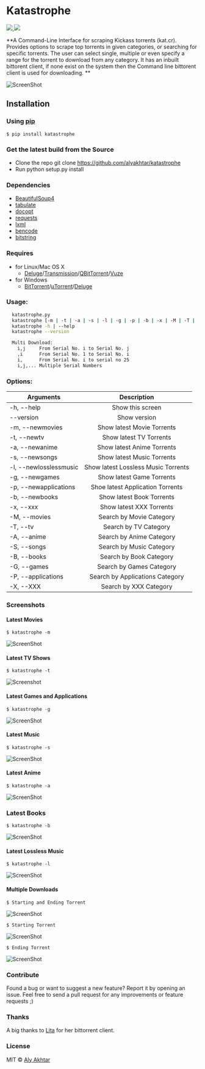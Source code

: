 # Katastrophe
<p align="left">
    <a href="https://pypi.python.org/pypi/katastrophe/1.1.5">
        <img src="https://img.shields.io/pypi/v/katastrophe.svg">
    </a>
    <a href="https://raw.githubusercontent.com/alyakhtar/Katastrophe/master/LICENSE.txt">
        <img src="https://img.shields.io/pypi/l/katastrophe.svg">
    </a>
</p>

**A Command-Line Interface for scraping Kickass torrents (kat.cr). Provides options to scrape top torrents in given categories, or searching for specific torrents. The user can select single, multiple or even specify a range for the torrent to download from any category. It has an inbuilt bittorent client, if none exist on the system then the Command line bittorent client is used for downloading. **

![ScreenShot](http://i.imgur.com/gVdTRPk.png)


## Installation

### Using [pip](https://pypi.python.org/pypi/pip/)

`$ pip install katastrophe`


### Get the latest build from the Source

* Clone the repo git clone https://github.com/alyakhtar/katastrophe
* Run python setup.py install


### Dependencies

* [BeautifulSoup4](https://pypi.python.org/pypi/beautifulsoup4/4.3.2)
* [tabulate](https://pypi.python.org/pypi/tabulate)
* [docopt](https://github.com/docopt/docopt)
* [requests](https://pypi.python.org/pypi/requests/)
* [lxml](https://pypi.python.org/pypi/lxml)
* [bencode](https://pypi.python.org/pypi/bencode/1.0)
* [bitstring](https://pypi.python.org/pypi/bitstring/3.1.3)


### Requires

* for Linux/Mac OS X
  - [Deluge](http://deluge-torrent.org)/[Transmission](http://transmissionbt.com)/[QBitTorrent](http://qbittorrent.sourceforge.net)/[Vuze](http://vuze.com)
* for Windows
  - [BitTorrent](https://www.bittorrent.com)/[μTorrent](https://utorrent.com)/[Deluge](http://deluge-torrent.org)



### Usage:
```sh
  katastrophe.py 
  katastrophe [-m | -t | -a | -s | -l | -g | -p | -b | -x | -M | -T | -A | -S | -B | -G | -P | -X]
  katastrophe -h | --help
  katastrophe --version

  Multi Download:
    i,j     From Serial No. i to Serial No. j
    ,i      From Serial No. 1 to Serial No. i 
    i,      From Serial No. i to serial no 25
    i,j,... Multiple Serial Numbers

```

### Options:

| Arguments               | Description                              |
| ----------------------- |:----------------------------------------:|
| -h, --help              | Show this screen                         |
| --version               | Show version                             |
| -m, --newmovies         | Show latest Movie Torrents               |
| -t, --newtv             | Show latest TV Torrents                  |
| -a, --newanime          | Show latest Anime Torrents               |
| -s, --newsongs          | Show latest Music Torrents               |
| -l, --newlosslessmusic  | Show latest Lossless Music Torrents      |
| -g, --newgames          | Show latest Game Torrents                |
| -p, --newapplications   | Shoe latest Application Torrents         |
| -b, --newbooks          | Show latest Book Torrents                |
| -x, --xxx               | Show latest XXX Torrents                 |
| -M, --movies            | Search by Movie Category                 |
| -T, --tv                | Search by TV Category                    |
| -A, --anime             | Search by Anime Category                 |
| -S, --songs             | Search by Music Category                 |
| -B, --books             | Search by Book Category                  |
| -G, --games             | Search by Games Category                 |
| -P, --applications      | Search by Applications Category          |
| -X, --XXX               | Search by XXX Category                   |

### Screenshots


#### Latest Movies


`$ katastrophe -m`


![ScreenShot](http://i.imgur.com/sMbc4Pb.png)


#### Latest TV Shows



`$ katastrophe -t`


![Screenshot](http://i.imgur.com/NJKtGWH.png)


#### Latest Games and Applications


`$ katastrophe -g`


![ScreenShot](http://i.imgur.com/YSQoOpS.png)


#### Latest Music 


`$ katastrophe -s`


![ScreenShot](http://i.imgur.com/PXcGIEO.png)


#### Latest Anime


`$ katastrophe -a`


![ScreenShot](http://i.imgur.com/IVnSAs1.png)


### Latest Books


`$ katastrophe -b`


![ScreenShot](http://i.imgur.com/DDwqrZF.png)


#### Latest Lossless Music


`$ katastrophe -l`


![ScreenShot](http://i.imgur.com/tknw3Zt.png)


#### Multiple Downloads


`$ Starting and Ending Torrent`


![ScreenShot](http://i.imgur.com/wy78wMu.png)


`$ Starting Torrent`


![ScreenShot](http://i.imgur.com/hBzll6P.png)


`$ Ending Torrent`


![ScreenShot](http://i.imgur.com/ziLjt25.png)

### Contribute

Found a bug or want to suggest a new feature? Report it by opening an issue. Feel free to send a pull request for any improvements or feature requests ;)

### Thanks
A big thanks to [Lita](https://github.com/lita/bittorrent) for her bittorrent client.


### License

MIT © [Aly Akhtar](https://github.com/alyakhtar)
